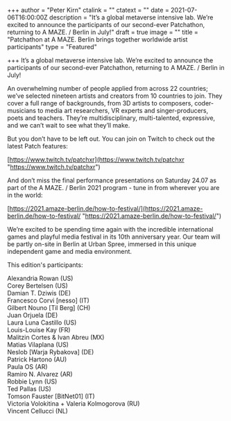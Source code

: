+++
author = "Peter Kirn"
ctalink = ""
ctatext = ""
date = 2021-07-06T16:00:00Z
description = "It’s a global metaverse intensive lab. We’re excited to announce the participants of our second-ever Patchathon, returning to A MAZE. / Berlin in July!"
draft = true
image = ""
title = "Patchathon at A MAZE. Berlin brings together worldwide artist participants"
type = "Featured"

+++
It’s a global metaverse intensive lab. We’re excited to announce the participants of our second-ever Patchathon, returning to A MAZE. / Berlin in July!

An overwhelming number of people applied from across 22 countries; we’ve selected nineteen artists and creators from 10 countries to join. They cover a full range of backgrounds, from 3D artists to composers, coder-musicians to media art researchers, VR experts and singer-producers, poets and teachers. They’re multidisciplinary, multi-talented, expressive, and we can’t wait to see what they’ll make.

But you don’t have to be left out. You can join on Twitch to check out the latest Patch features:

[https://www.twitch.tv/patchxr](https://www.twitch.tv/patchxr "https://www.twitch.tv/patchxr")

And don’t miss the final performance presentations on Saturday 24.07 as part of the A MAZE. / Berlin 2021 program - tune in from wherever you are in the world:

[https://2021.amaze-berlin.de/how-to-festival/](https://2021.amaze-berlin.de/how-to-festival/ "https://2021.amaze-berlin.de/how-to-festival/")

We’re excited to be spending time again with the incredible international games and playful media festival in its 10th anniversary year. Our team will be partly on-site in Berlin at Urban Spree, immersed in this unique independent game and media environment.

This edition's participants:

Alexandria Rowan (US)  
Corey Bertelsen (US)  
Damian T. Dziwis (DE)  
Francesco Corvi \[nesso\] (IT)  
Gilbert Nouno \[Til Berg\] (CH)  
Juan Orjuela (DE)  
Laura Luna Castillo (US)  
Louis-Louise Kay (FR)  
Malitzin Cortes & Ivan Abreu (MX)  
Matias Vilaplana (US)  
Neslob \[Warja Rybakova\] (DE)  
Patrick Hartono (AU)  
Paula OS (AR)  
Ramiro N. Alvarez (AR)  
Robbie Lynn (US)  
Ted Pallas (US)  
Tomson Fauster \[BitNet01\] (IT)  
Victoria Volokitina + Valeria Kolmogorova (RU)  
Vincent Cellucci (NL)